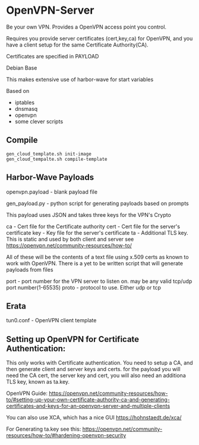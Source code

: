 OpenVPN-Server
==============
Be your own VPN. Provides a OpenVPN access point you control.

Requires you provide server certificates (cert,key,ca) for OpenVPN, and you
have a client setup for the same Certificate Authority(CA).

Certificates are specified in PAYLOAD

Debian Base

This makes extensive use of harbor-wave for start variables

Based on
- iptables
- dnsmasq
- openvpn
- some clever scripts

Compile
-------
```
gen_cloud_template.sh init-image
gen_cloud_tempalte.sh compile-template
```

Harbor-Wave Payloads
--------------------

openvpn.payload - blank payload file

gen_payload.py  - python script for generating payloads based on prompts

This payload uses JSON and takes three keys for the VPN's Crypto

ca	- Cert file for the Certificate authority
cert	- Cert file for the server's certificate
key	- Key file for the server's certificate
ta	- Additional TLS key. This is static and used by both client and server
see https://openvpn.net/community-resources/how-to/

All of these will be the contents of a text file using x.509 certs as known to
work with OpenVPN. There is a yet to be written script that will generate
payloads from files

port	- port number for the VPN server to listen on. may be any valid tcp/udp
port number(1-65535)
proto	- protocol to use. Either udp or tcp

Erata
-----

tun0.conf	- OpenVPN client template

Setting up OpenVPN for Certificate Authentication:
--------------------------------------------------

This only works with Certificate authentication. You need to setup a CA, and then
generate client and server keys and certs. for the payload you will need the CA
cert, the server key and cert, you will also need an additiona TLS key, known
as ta.key.

OpenVPN Guide:
https://openvpn.net/community-resources/how-to/#setting-up-your-own-certificate-authority-ca-and-generating-certificates-and-keys-for-an-openvpn-server-and-multiple-clients

You can also use XCA, which has a nice GUI
https://hohnstaedt.de/xca/

For Generating ta.key see this:
https://openvpn.net/community-resources/how-to/#hardening-openvpn-security

